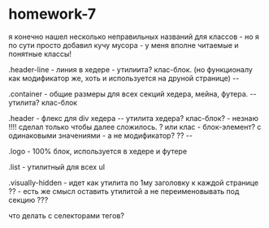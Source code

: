 # homework-7

я конечно нашел несколько неправильных названий для классов - но я по сути просто добавил кучу
мусора - у меня вполне читаемые и понятные классы!

.header-line - линия в хедере - утилиита? клас-блок. (но функционалу как модификатор же, хоть и
используется на друной странице) --

.container - общие размеры для всех секций хедера, мейна, футера. -- утилита? клас-блок

.header - флекс для div хедера -- утилита хедера? клас-блок? - незнаю !!!! сделал только чтобы далее
сложилось. ? или клас - блок-элемент? с одинаковыми значениями - а не модификатор? ?? --

.logo - 100% блок, используется в хедере и футере

.list - утилитный для всех ul

.visually-hidden - идет как утилита по 1му заголовку к каждой странице ?? - есть же смысл оставить
утилитой а не переименовывать под секцию ???

что делать с селекторами тегов?
